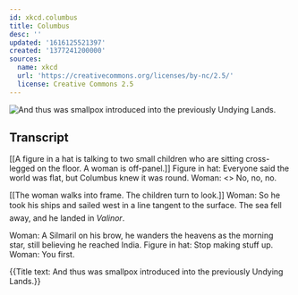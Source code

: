 ```yaml
---
id: xkcd.columbus
title: Columbus
desc: ''
updated: '1616125521397'
created: '1377241200000'
sources:
  name: xkcd
  url: 'https://creativecommons.org/licenses/by-nc/2.5/'
  license: Creative Commons 2.5
---
```

![And thus was smallpox introduced into the previously Undying Lands.](https://imgs.xkcd.com/comics/columbus.png)

## Transcript
[[A figure in a hat is talking to two small children who are sitting cross-legged on the floor. A woman is off-panel.]]
Figure in hat: Everyone said the world was flat, but Columbus knew it was round. 
Woman: <<Sigh>> No, no, no. 

[[The woman walks into frame. The children turn to look.]]
Woman: So he took his ships and sailed west in a line tangent to the surface. The sea fell away, and he landed in *Valinor*. 

Woman: A Silmaril on his brow, he wanders the heavens as the morning star, still believing he reached India. 
Figure in hat: Stop making stuff up. 
Woman: You first. 

{{Title text: And thus was smallpox introduced into the previously Undying Lands.}}
